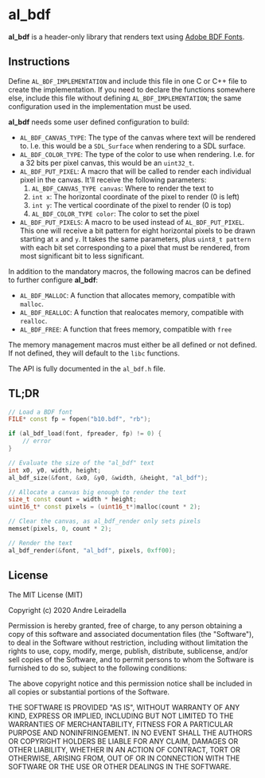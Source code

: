 # al_bdf

**al_bdf** is a header-only library that renders text using
[Adobe BDF Fonts](https://wwwimages2.adobe.com/content/dam/acom/en/devnet/font/pdfs/5005.BDF_Spec.pdf).

## Instructions

Define `AL_BDF_IMPLEMENTATION` and include this file in one C or C++ file to
create the implementation. If you need to declare the functions somewhere
else, include this file without defining `AL_BDF_IMPLEMENTATION`; the same
configuration used in the implementation must be used.

**al_bdf** needs some user defined configuration to build:

* `AL_BDF_CANVAS_TYPE`: The type of the canvas where text will be rendered to.
  I.e. this would be a `SDL_Surface` when rendering to a SDL surface.
* `AL_BDF_COLOR_TYPE`: The type of the color to use when rendering. I.e. for a
  32 bits per pixel canvas, this would be an `uint32_t`.
* `AL_BDF_PUT_PIXEL`: A macro that will be called to render each individual
  pixel in the canvas. It'll receive the following parameters:
    1. `AL_BDF_CANVAS_TYPE canvas`: Where to render the text to
    1. `int x`: The horizontal coordinate of the pixel to render (0 is left)
    1. `int y`: The vertical coordinate of the pixel to render (0 is top)
    1. `AL_BDF_COLOR_TYPE color`: The color to set the pixel
* `AL_BDF_PUT_PIXELS`: A macro to be used instead of `AL_BDF_PUT_PIXEL`. This
  one will receive a bit pattern for eight horizontal pixels to be drawn
  starting at `x` and `y`. It takes the same parameters, plus `uint8_t pattern` with each bit set corresponding to a pixel that must be rendered, from most
  significant bit to less significant.

In addition to the mandatory macros, the following macros can be defined to
further configure **al_bdf**:

* `AL_BDF_MALLOC`: A function that allocates memory, compatible with `malloc`.
* `AL_BDF_REALLOC`: A function that realocates memory, compatible with
  `realloc`.
* `AL_BDF_FREE`: A function that frees memory, compatible with `free`

The memory management macros must either be all defined or not defined. If not
defined, they will default to the `libc` functions.

The API is fully documented in the `al_bdf.h` file.

## TL;DR

```cpp
// Load a BDF font
FILE* const fp = fopen("b10.bdf", "rb");

if (al_bdf_load(font, fpreader, fp) != 0) {
    // error
}

// Evaluate the size of the "al_bdf" text
int x0, y0, width, height;
al_bdf_size(&font, &x0, &y0, &width, &height, "al_bdf");

// Allocate a canvas big enough to render the text
size_t const count = width * height;
uint16_t* const pixels = (uint16_t*)malloc(count * 2);

// Clear the canvas, as al_bdf_render only sets pixels
memset(pixels, 0, count * 2);

// Render the text
al_bdf_render(&font, "al_bdf", pixels, 0xff00);
```

## License

The MIT License (MIT)

Copyright (c) 2020 Andre Leiradella

Permission is hereby granted, free of charge, to any person obtaining a copy
of this software and associated documentation files (the "Software"), to deal
in the Software without restriction, including without limitation the rights
to use, copy, modify, merge, publish, distribute, sublicense, and/or sell
copies of the Software, and to permit persons to whom the Software is
furnished to do so, subject to the following conditions:

The above copyright notice and this permission notice shall be included in all
copies or substantial portions of the Software.

THE SOFTWARE IS PROVIDED "AS IS", WITHOUT WARRANTY OF ANY KIND, EXPRESS OR
IMPLIED, INCLUDING BUT NOT LIMITED TO THE WARRANTIES OF MERCHANTABILITY,
FITNESS FOR A PARTICULAR PURPOSE AND NONINFRINGEMENT. IN NO EVENT SHALL THE
AUTHORS OR COPYRIGHT HOLDERS BE LIABLE FOR ANY CLAIM, DAMAGES OR OTHER
LIABILITY, WHETHER IN AN ACTION OF CONTRACT, TORT OR OTHERWISE, ARISING FROM,
OUT OF OR IN CONNECTION WITH THE SOFTWARE OR THE USE OR OTHER DEALINGS IN THE
SOFTWARE.
